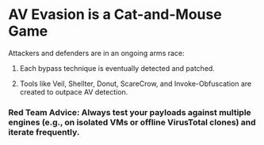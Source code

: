 # AV Evasion is a Cat-and-Mouse Game

Attackers and defenders are in an ongoing arms race:

1) Each bypass technique is eventually detected and patched.

2) Tools like Veil, Shellter, Donut, ScareCrow, and Invoke-Obfuscation are created to outpace AV detection.

### Red Team Advice: Always test your payloads against multiple engines (e.g., on isolated VMs or offline VirusTotal clones) and iterate frequently.
